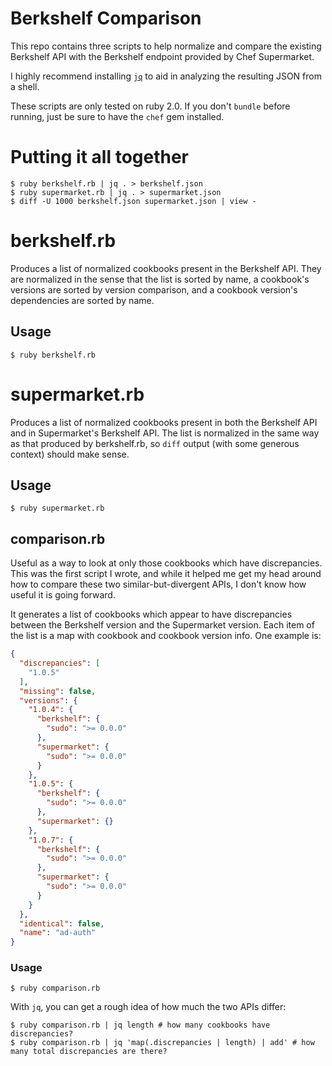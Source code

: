 # Berkshelf Comparison

This repo contains three scripts to help normalize and compare the existing Berkshelf API with the Berkshelf endpoint provided by Chef Supermarket.

I highly recommend installing [`jq`](http://stedolan.github.io/jq/) to aid in analyzing the resulting JSON from a shell.

These scripts are only tested on ruby 2.0. If you don't `bundle` before running, just be sure to have the `chef` gem installed.

# Putting it all together

```shell
$ ruby berkshelf.rb | jq . > berkshelf.json
$ ruby supermarket.rb | jq . > supermarket.json
$ diff -U 1000 berkshelf.json supermarket.json | view -
```

# berkshelf.rb

Produces a list of normalized cookbooks present in the Berkshelf API. They are normalized in the sense that the list is sorted by name, a cookbook's versions are sorted by version comparison, and a cookbook version's dependencies are sorted by name.

## Usage

```shell
$ ruby berkshelf.rb
```

# supermarket.rb

Produces a list of normalized cookbooks present in both the Berkshelf API and in Supermarket's Berkshelf API. The list is normalized in the same way as that produced by berkshelf.rb, so `diff` output (with some generous context) should make sense.

## Usage

```shell
$ ruby supermarket.rb
```

## comparison.rb

Useful as a way to look at only those cookbooks which have discrepancies. This was the first script I wrote, and while it helped me get my head around how to compare these two similar-but-divergent APIs, I don't know how useful it is going forward.

It generates a list of cookbooks which appear to have discrepancies between the Berkshelf version and the Supermarket version. Each item of the list is a map with cookbook and cookbook version info. One example is:

```json
{
  "discrepancies": [
    "1.0.5"
  ],
  "missing": false,
  "versions": {
    "1.0.4": {
      "berkshelf": {
        "sudo": ">= 0.0.0"
      },
      "supermarket": {
        "sudo": ">= 0.0.0"
      }
    },
    "1.0.5": {
      "berkshelf": {
        "sudo": ">= 0.0.0"
      },
      "supermarket": {}
    },
    "1.0.7": {
      "berkshelf": {
        "sudo": ">= 0.0.0"
      },
      "supermarket": {
        "sudo": ">= 0.0.0"
      }
    }
  },
  "identical": false,
  "name": "ad-auth"
}
```

### Usage

```shell
$ ruby comparison.rb
```

With `jq`, you can get a rough idea of how much the two APIs differ:

```shell
$ ruby comparison.rb | jq length # how many cookbooks have discrepancies?
$ ruby comparison.rb | jq 'map(.discrepancies | length) | add' # how many total discrepancies are there?
```

